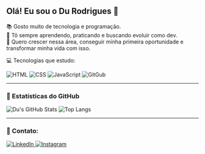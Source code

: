 ## Olá! Eu sou o Du Rodrigues 🔰

📚 Gosto muito de tecnologia e programação.  
🚀 Tô sempre aprendendo, praticando e buscando evoluir como dev.  
🎯 Quero crescer nessa área, conseguir minha primeira oportunidade e transformar minha vida com isso.

💻 Tecnologias que estudo:  

![HTML](https://img.icons8.com/color/48/html-5--v1.png)
![CSS](https://img.icons8.com/color/48/css3.png)
![JavaScript](https://img.icons8.com/color/48/javascript--v1.png)
![GitGub](https://img.icons8.com/color/48/github--v1.png)


---

### 🧠 Estatísticas do GitHub


![Du's GitHub Stats](https://github-readme-stats.vercel.app/api?username=DuRodrigues77&show_icons=true&theme=tokyonight)  ![Top Langs](https://github-readme-stats.vercel.app/api/top-langs/?username=DuRodrigues77&layout=compact&theme=tokyonight)




---

### 📲 Contato:

<a href="https://www.linkedin.com/in/durodriguesdev77/" target="_blank">
  <img src="https://img.icons8.com/color/48/linkedin.png" alt="LinkedIn" />
</a>
<a href="https://www.instagram.com/du.rodrigues7?igsh=eWV1ODZkOGl6dnh6&utm_source=qr" target="_blank">
  <img src="https://img.icons8.com/fluency/48/instagram-new.png" alt="Instagram" />
</a>



